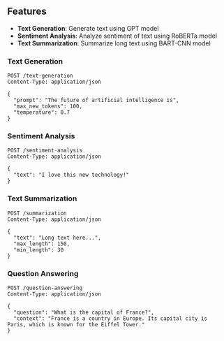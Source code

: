## Features

- **Text Generation**: Generate text using GPT model
- **Sentiment Analysis**: Analyze sentiment of text using RoBERTa model
- **Text Summarization**: Summarize long text using BART-CNN model

### Text Generation

```http
POST /text-generation
Content-Type: application/json

{
  "prompt": "The future of artificial intelligence is",
  "max_new_tokens": 100,
  "temperature": 0.7
}
```

### Sentiment Analysis

```http
POST /sentiment-analysis
Content-Type: application/json

{
  "text": "I love this new technology!"
}
```

### Text Summarization

```http
POST /summarization
Content-Type: application/json

{
  "text": "Long text here...",
  "max_length": 150,
  "min_length": 30
}
```

### Question Answering

```http
POST /question-answering
Content-Type: application/json

{
  "question": "What is the capital of France?",
  "context": "France is a country in Europe. Its capital city is Paris, which is known for the Eiffel Tower."
}
```
